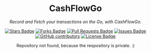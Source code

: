 <h1 align="center">CashFlowGo</h1>
<p align="center"><i>Record and Fetch your transactions on the Go, with CashFlowGo.</i></p>
<div align="center">
  <a href="https://github.com/AnujCMD/CashFlowGo/stargazers"><img src="https://img.shields.io/github/stars/AnujCMD/CashFlowGo" alt="Stars Badge"/></a>
<a href="https://github.com/AnujCMD/CashFlowGo/network/members"><img src="https://img.shields.io/github/forks/AnujCMD/CashFlowGo" alt="Forks Badge"/></a>
<a href="https://github.com/AnujCMD/CashFlowGo/pulls"><img src="https://img.shields.io/github/issues-pr/AnujCMD/CashFlowGo" alt="Pull Requests Badge"/></a>
<a href="https://github.com/AnujCMD/CashFlowGo/issues"><img src="https://img.shields.io/github/issues/AnujCMD/CashFlowGo" alt="Issues Badge"/></a>
<a href="https://github.com/AnujCMD/CashFlowGo/graphs/contributors"><img alt="GitHub contributors" src="https://img.shields.io/github/contributors/AnujCMD/CashFlowGo?color=2b9348"></a>
<a href="https://github.com/AnujCMD/CashFlowGo/blob/master/LICENSE"><img src="https://img.shields.io/github/license/AnujCMD/CashFlowGo?color=2b9348" alt="License Badge"/></a>
<p>Repository not found, because the respository is private. :)</p>
